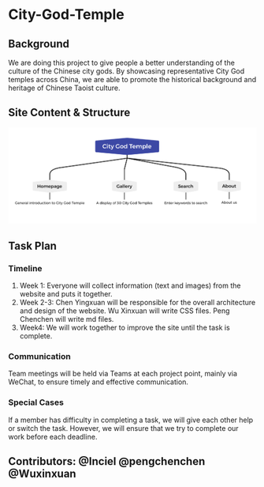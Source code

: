 # City-God-Temple
## Background
We are doing this project to give people a better understanding of the culture of the Chinese city gods. By showcasing representative City God temples across China, we are able to promote the historical background and heritage of Chinese Taoist culture.
## Site Content & Structure 
![map](https://github.com/Inciel/City-God-Temple/blob/main/images/Map.jpg)
## Task Plan
### Timeline
1. Week 1: Everyone will collect information (text and images) from the website and puts it together.
2. Week 2-3: Chen Yingxuan will be responsible for the overall architecture and design of the website.
           Wu Xinxuan will write CSS files.
           Peng Chenchen will write md files.
3. Week4: We will work together to improve the site until the task is complete.
### Communication
Team meetings will be held via Teams at each project point, mainly via WeChat, to ensure timely and effective communication.
### Special Cases
If a member has difficulty in completing a task, we will give each other help or switch the task. However, we will ensure that we try to complete our work before each deadline.

## Contributors: @Inciel @pengchenchen @Wuxinxuan

